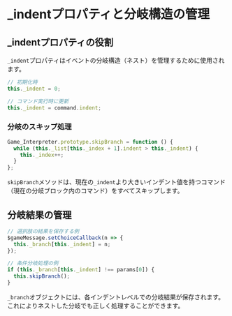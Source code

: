 # \_indentプロパティと分岐構造の管理

## \_indentプロパティの役割

`_indent`プロパティはイベントの分岐構造（ネスト）を管理するために使用されます。

```js
// 初期化時
this._indent = 0;

// コマンド実行時に更新
this._indent = command.indent;
```

### 分岐のスキップ処理

```js
Game_Interpreter.prototype.skipBranch = function () {
  while (this._list[this._index + 1].indent > this._indent) {
    this._index++;
  }
};
```

`skipBranch`メソッドは、現在の`_indent`より大きいインデント値を持つコマンド（現在の分岐ブロック内のコマンド）をすべてスキップします。

## 分岐結果の管理

```js
// 選択肢の結果を保存する例
$gameMessage.setChoiceCallback(n => {
  this._branch[this._indent] = n;
});

// 条件分岐処理の例
if (this._branch[this._indent] !== params[0]) {
  this.skipBranch();
}
```

`_branch`オブジェクトには、各インデントレベルでの分岐結果が保存されます。これによりネストした分岐でも正しく処理することができます。
